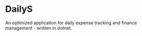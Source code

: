 # DailyS
An optimized application for daily expense tracking and finance management - written in dotnet.
